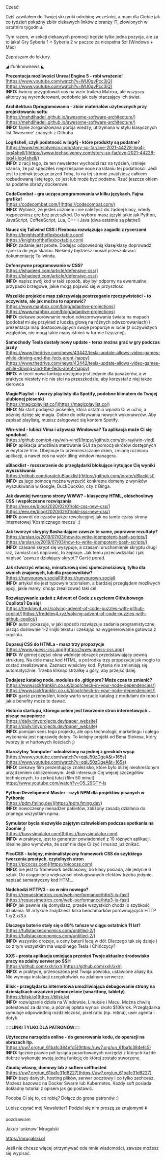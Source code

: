 Cześć!

Dziś zawitałem do Twojej skrzynki odrobinę wcześniej, a mam dla Ciebie jak co tydzień pokaźny zbiór ciekawych linków z branży IT, złowionych w ostatnim tygodniu.

 

Tym razem, w sekcji ciekawych promocji będzie tylko jedna pozycja, ale za to jaka!
Gry Syberia 1 + Syberia 2 w paczce za niespełna 5zł (Windows + Mac)
 

Zapraszam do lektury.

 

◢ #unknownews ◣

**Prezentacja możliwości Unreal Engine 5 - robi wrażenie!**  
[https://www.youtube.com/watch?v=WU0gvPcc3jQ](https://www.youtube.com/watch?v=WU0gvPcc3jQ)  
**INFO:** twórcy przygotowali coś na wzór trailera Matrixa, ale wszyscy aktorzy są wyrenderowani, podobnie jak cały otaczający ich świat.  

**Architektura Oprogramowania - zbiór materiałów użytecznych przy projektowaniu softu**  
[https://mehdihadeli.github.io/awesome-software-architecture/](https://mehdihadeli.github.io/awesome-software-architecture/)  
**INFO:** fajnie zorganizowana porcja wiedzy, utrzymana w stylu klasycznych list &lsquo;Awesome&rsquo; znanych z Githuba  

**Log4shell, czyli podatność w log4j - które produkty są podatne?**  
[https://www.techsolvency.com/story-so-far/cve-2021-44228-log4j-log4shell/](https://www.techsolvency.com/story-so-far/cve-2021-44228-log4j-log4shell/)  
**INFO:** z racji tego, że ten newsletter wychodzi raz na tydzień, istnieje szansa, że już spędziłeś nieprzespane noce na łataniu tej podatności. Jeśli jest to jednak jeszcze przed Tobą, to na tej stronie znajdziesz całkiem rozbudowaną listę tego, co jest lub może być podatne. Rzuć jeszcze okiem na podatne obrazy dockerowe.  

**CodeCombat - gra ucząca programowania w kilku językach. Fajna grafika!**  
[https://codecombat.com/](https://codecombat.com/)  
**INFO:** Wybierz, że jesteś uczniem i nie należysz do żadnej klasy, wtedy rozpoczniesz grę bez przeszkód. Do wyboru masz języki takie jak Python, JavaScript, CoffeeScript, Lua, C++ i Java (dwa ostatnie są płatne!)  

**Naucz się Tailwind CSS i Flexboxa rozwiązując zagadki z rycerzami**  
[https://knightsoftheflexboxtable.com](https://knightsoftheflexboxtable.com)  
**INFO:** zadanie jest proste. Dodając odpowiednią klasę/klasy doprowadź rycerza do jego skarbu. Niekiedy będziesz musiał przeszukiwać dokumentację Tailwinda.  

**Defensywne programowanie w CSS?**  
[https://ishadeed.com/article/defensive-css/](https://ishadeed.com/article/defensive-css/)  
**INFO:** napisz swój kod w taki sposób, aby był odporny na ewentualne przypadki brzegowe, jakie mogą pojawić się w przyszłości  

**Wszelkie projekcie map zakrzywiają postrzeganie rzeczywistości - to oczywiste, ale jak można to naprawić?**  
[https://www.mapbox.com/blog/adaptive-projections](https://www.mapbox.com/blog/adaptive-projections)  
**INFO:** ciekawe porównanie metod odwzorowywania świata na mapach (podobał mi się przykład z ludzką głową na różnych odwzorowaniach) i prezentacja map dostosowujących swoje proporcje w locie (z oczywistych względów, nie mogą takie mapy istnieć w formie fizycznej).  

**Samochody Tesla dostały nowy update - teraz można grać w gry podczas jazdy**  
[https://www.thedrive.com/news/43442/tesla-update-allows-video-games-while-driving-and-the-feds-arent-happy](https://www.thedrive.com/news/43442/tesla-update-allows-video-games-while-driving-and-the-feds-arent-happy)  
**INFO:** w teorii nowa funkcja dostępna jest jedynie dla pasażerów, a w praktyce niestety nic nie stoi na przeszkodzie, aby korzystał z niej także kierowca  

**MagicPlaylist - tworzy playlisty dla Spotify, podobne klimatem do Twojej ulubionej piosenki**  
[https://magicplaylist.co/](https://magicplaylist.co/)  
**INFO:** Na start podajesz piosenkę, która ostatnio wpadła Ci w ucho, a później dzieje się magia. Dobre do odkrywania nowych wykonawców. Aby zapisać playlistę, musisz zalogować się kontem Spotify.  

**Win-vind - lubisz Vima i używasz Windowsa? Ta aplikacja może Ci się spodobać.**  
[https://github.com/pit-ray/win-vind](https://github.com/pit-ray/win-vind)  
**INFO:** aplikacja umożliwia sterowanie GUI za pomocą skrótów dostępnych w edytorze Vim. Obejmuje to przemieszczanie okien, zmianę rozmiaru aplikacji, a nawet coś na wzór tiling window managera.  

**uBlacklist - rozszerzenie do przeglądarki blokujące irytujące Cię wyniki wyszukiwania**  
[https://github.com/iorate/uBlacklist](https://github.com/iorate/uBlacklist)  
**INFO:** za jego pomocą można wyrzucić konkretne domeny z wyników wyszukiwania w Google, DuckDuckGo, czy z Binga.  

**Jak dawniej tworzono strony WWW? - klasyczny HTML, oldschoolowy CSS i współczesne rozwiązania**  
[https://eev.ee/blog/2020/02/01/old-css-new-css/](https://eev.ee/blog/2020/02/01/old-css-new-css/)  
**INFO:** powrót do czasów jakże rewolucyjnej jak na tamte czasy strony internetowej &lsquo;Kosmicznego meczu&rsquo; ;)  

**Jak tworzyć skrypty Basha dające zawsze te same, poprawne rezultaty?**  
[https://arslan.io/2019/07/03/how-to-write-idempotent-bash-scripts/](https://arslan.io/2019/07/03/how-to-write-idempotent-bash-scripts/)  
**INFO:** czasami skrypt się wysypuje, a czasami uruchomienie skryptu drugi raz, zamiast coś naprawić, to zepsuje. Jak temu przeciwdziałać i jak napisać &lsquo;zawsze działający skrypt&rsquo;? Garść porad.  

**Jak stworzyć własną, miniaturową sieć społecznościową, tylko dla swoich znajomych, lub dla pracowników?**  
[https://runyourown.social](https://runyourown.social)  
**INFO:** artykuł nie jest typowym tutorialem, a bardziej przeglądem możliwych opcji, jakie mamy, chcąc zrealizować taki cel  

**Rozwiązywanie zadań z Advent of Code z uzycienm Githubowego Copilota? Da się!**  
[https://freddiev4.xyz/solving-advent-of-code-puzzles-with-github-copilot/](https://freddiev4.xyz/solving-advent-of-code-puzzles-with-github-copilot/)  
**INFO:** autor pokazuje, w jaki sposób rozwiązuje zadania programistyczne, pisząc dosłownie 1-2 linijki tekstu i czekając na wygenerowanie gotowca z copilota.  

**Dopasuj CSS do HTMLa - masz trzy propozycje**  
[https://www.guess-css.app](https://www.guess-css.app)  
**INFO:** W górnej części okna widnieje obrazek przedstawiający pewną strukturę. Na dole masz kod HTML, a pośrodku trzy propozycje jak mogło to zostać zrealizowane. Zaznacz właściwy kod. Pytania nie zmieniają się automatycznie. Trzeba kliknąć strzałkę u góry, aby przejść dalej.  

**Dodajesz katalog node_modules do .gitignore? Może czas to zmienić?**  
[https://www.jackfranklin.co.uk/blog/check-in-your-node-dependencies/](https://www.jackfranklin.co.uk/blog/check-in-your-node-dependencies/)  
**INFO:** garść przemyśleń, kiedy warto wrzucić katalog z modułami do repo i jakie benefity może to dawać.  

**Historia startupu, którego celem jest tworzenie stron internetowych... pisząc na papierze**  
[https://daily.tinyprojects.dev/paper_website](https://daily.tinyprojects.dev/paper_website)  
**INFO:** pomijam sens tego projektu, ale opis technologii, marketingu i całego wykonania jest naprawdę dobry. To kolejny projekt od Bena Stokesa, który tworzy je w hurtowych ilościach ;)  

**Starożytny &lsquo;komputer&rsquo; odnaleziony na jednej z greckich wysp**  
[https://www.youtube.com/watch?v=qqlJ50zDgeA&t=165s](https://www.youtube.com/watch?v=qqlJ50zDgeA&t=165s)  
**INFO:** ciekawy film prezentujący znalezisko, które było bliżej nieokreślonym urządzeniem obliczeniowym. Jeśli interesuje Cię więcej szczegółów technicznych, to zerknij tutaj (film 50 minut) https://www.youtube.com/watch?v=O5_29GTY-ls  

**Python Development Master - czyli NPM dla projektów pisanych w Pythonie**  
[https://pdm.fming.dev](https://pdm.fming.dev)  
**INFO:** nowoczesny menadżer pakietów, zbliżony zasadą działania do znanego wszystkim npma.  

**Symulator bycia niezwykle zajętym człowiekiem podczas spotkania na Zoomie ;)**  
[https://busysimulator.com](https://busysimulator.com)  
**INFO:** w praktyce, jest to generator powiadomień z 10 różnych aplikacji. Idealne jako wymówka, że szef nie daje Ci żyć i musisz już znikać.  

**PicoCSS - kolejny, minimalistyczny framework CSS do szybkiego tworzenia prostych, czytelnych stron**  
[https://picocss.com](https://picocss.com)  
**INFO:** nie jest to framework bezklasowy, bo klasy posiada, ale jedynie 6 sztuk. Do osiągnięcia większości obsługiwanych efektów trzeba jedynie napisać semantyczny kod HTML.  

**Nadchodzi HTTP/3 - co w nim nowego?**  
[https://requestmetrics.com/web-performance/http3-is-fast](https://requestmetrics.com/web-performance/http3-is-fast)  
**INFO:** jak pewnie się domyślasz, przede wszystkich chodzi o szybkość działania. W artykule znajdziesz kilka benchmarków porównujących HTTP 1.x/2.x/3.x  

**Dlaczego baterie stały się o 89% tańsze w ciągu ostatnich 11 lat?**  
[https://fullstackeconomics.com/untitled-2/](https://fullstackeconomics.com/untitled-2/)  
**INFO:** wszystko drożeje, a ceny baterii lecą w dół. Dlaczego tak się dzieje i co z tym wszystkim ma wspólnego Tesla i Chińczycy?  

**XXS - prosta aplikacja umiejąca przenieś Twoje aktualne środowisko pracy na zdalny serwer po SSH**  
[https://github.com/xxh/xxh](https://github.com/xxh/xxh)  
**INFO:** w praktyce, przenoszona jest Twoja powłoka, ustawione aliasy itp. Nie wymaga instalacji czegokolwiek na zdalnym serwerze.  

**Blisk - przeglądarka internetowa umożliwiająca debugowanie strony na dziesiątkach urządzeń jednocześnie (smartfony, tablety)**  
[https://blisk.io](https://blisk.io)  
**INFO:** rozwiązanie działa na Windowsie, Linuksie i Macu. Można chwilę potestować za darmo, a później opłata wynosi około $100/rok. Przeglądarka symuluje odpowiednią rozdzielczość, pixel ratio (np. retina), user agenta i dotyk.  

**==LINKI TYLKO DLA PATRONÓW==**

**Użyteczne narzędzia online - do generowania kodu, do operacji na obrazach itp.**  
[https://uw7.org/un_61ba1c384efc5](https://uw7.org/un_61ba1c384efc5)  
**INFO:** łącznie prawie pół tysiąca posortowanych narzędzi z których każde dobrze wykonuje swoją jedną funkcję do której zostało stworzone.  

**Zbuduj własny, domowy lab z softem selfhosted**  
[https://uw7.org/un_61ba1c31d8227](https://uw7.org/un_61ba1c31d8227)  
**INFO:** bazy danych, hosting plików, serwer pocztowy i co tylko zechcesz. Możesz bazować na Docker Swarm lub Kubernetes. Każdy soft posiada dokładny tutorial z opisem jak go postawić.  

 

Podoba Ci się to, co robię? Dołącz do grona patronów :)

 

Lubisz czytać mój Newsletter? Podziel się nim proszę ze znajomymi ⬇️ 

  

 
pozdrawiam

Jakub 'unknow' Mrugalski

https://mrugalski.pl

 
Jeśli nie chcesz więcej otrzymywać ode mnie wiadomości, zawsze możesz się wypisać.